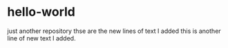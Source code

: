 # hello-world
just another repository 
thse are the new lines of text I added
this is another line of new text I added. 
